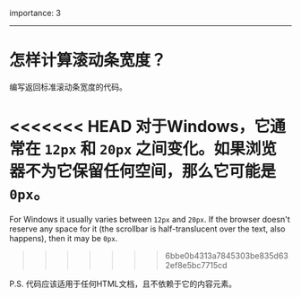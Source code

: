 importance: 3

---

# 怎样计算滚动条宽度？

编写返回标准滚动条宽度的代码。

<<<<<<< HEAD
对于Windows，它通常在 `12px` 和 `20px` 之间变化。如果浏览器不为它保留任何空间，那么它可能是 `0px`。
=======
For Windows it usually varies between `12px` and `20px`. If the browser doesn't reserve any space for it (the scrollbar is half-translucent over the text, also happens), then it may be `0px`.
>>>>>>> 6bbe0b4313a7845303be835d632ef8e5bc7715cd

P.S. 代码应该适用于任何HTML文档，且不依赖于它的内容元素。
